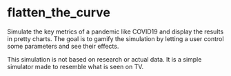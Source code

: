 # flatten_the_curve
Simulate the key metrics of a pandemic like COVID19 and display the results in pretty charts.  The goal is to gamify the simulation by letting a user control some parameters and see their effects.

This simulation is not based on research or actual data.  It is a simple simulator made to resemble what is seen on TV.
